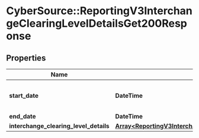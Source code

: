 # CyberSource::ReportingV3InterchangeClearingLevelDetailsGet200Response

## Properties
Name | Type | Description | Notes
------------ | ------------- | ------------- | -------------
**start_date** | **DateTime** | Valid report Start Date in **ISO 8601 format**. Please refer the following link to know more about ISO 8601 format. - https://xml2rfc.tools.ietf.org/public/rfc/html/rfc3339.html#anchor14  **Example:** - yyyy-MM-dd&#39;T&#39;HH:mm:ss.SSSZZ  | [optional] 
**end_date** | **DateTime** | Valid report Start Date in **ISO 8601 format**.  | [optional] 
**interchange_clearing_level_details** | [**Array&lt;ReportingV3InterchangeClearingLevelDetailsGet200ResponseInterchangeClearingLevelDetails&gt;**](ReportingV3InterchangeClearingLevelDetailsGet200ResponseInterchangeClearingLevelDetails.md) | List of InterchangeClearingLevelDetail | [optional] 


